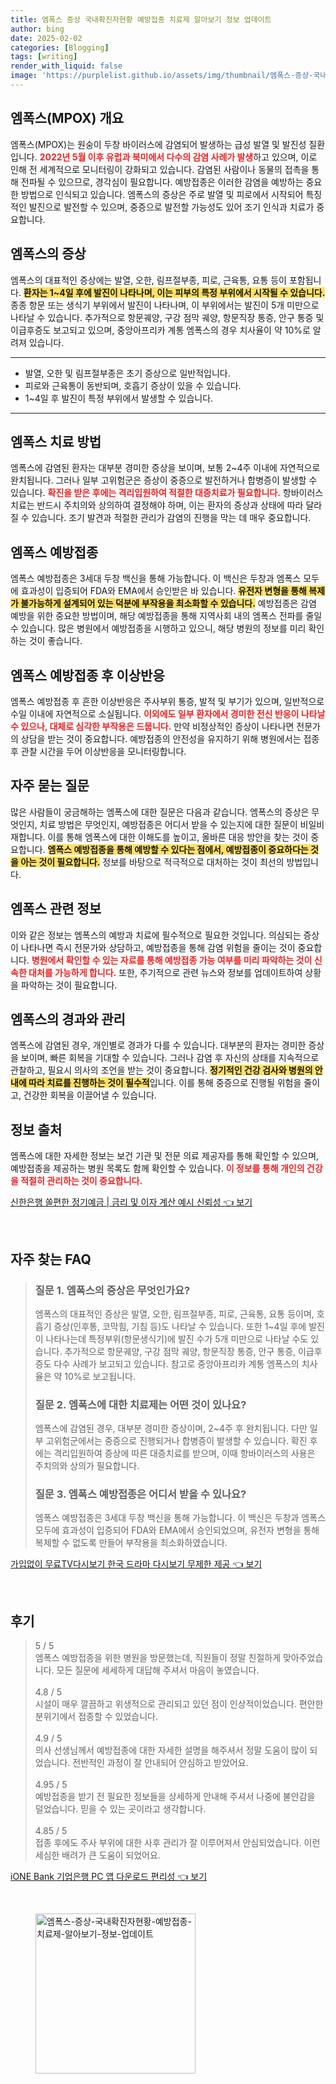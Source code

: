 ```yaml
---
title: 엠폭스 증상 국내확진자현황 예방접종 치료제 알아보기 정보 업데이트
author: bing
date: 2025-02-02
categories: [Blogging]
tags: [writing]
render_with_liquid: false
image: 'https://purplelist.github.io/assets/img/thumbnail/엠폭스-증상-국내확진자현황-예방접종-치료제-알아보기-정보-업데이트.webp'
---
```



<h2 id='엠폭스_개요'>엠폭스(MPOX) 개요</h2>

<p>엠폭스(MPOX)는 원숭이 두창 바이러스에 감염되어 발생하는 급성 발열 및 발진성 질환입니다. <b><span style="color: #ee2323;">2022년 5월 이후 유럽과 북미에서 다수의 감염 사례가 발생</span></b>하고 있으며, 이로 인해 전 세계적으로 모니터링이 강화되고 있습니다. 감염된 사람이나 동물의 접촉을 통해 전파될 수 있으므로, 경각심이 필요합니다. 예방접종은 이러한 감염을 예방하는 중요한 방법으로 인식되고 있습니다. 엠폭스의 증상은 주로 발열 및 피로에서 시작되어 특징적인 발진으로 발전할 수 있으며, 중증으로 발전할 가능성도 있어 조기 인식과 치료가 중요합니다.</p>

<h2 id='엠폭스_증상'>엠폭스의 증상</h2>

<p>엠폭스의 대표적인 증상에는 발열, 오한, 림프절부종, 피로, 근육통, 요통 등이 포함됩니다. <b><span style="background-color: #ffe066;">환자는 1~4일 후에 발진이 나타나며, 이는 피부의 특정 부위에서 시작될 수 있습니다.</span></b> 종종 항문 또는 생식기 부위에서 발진이 나타나며, 이 부위에서는 발진이 5개 미만으로 나타날 수 있습니다. 추가적으로 항문궤양, 구강 점막 궤양, 항문직장 통증, 안구 통증 및 이급후증도 보고되고 있으며, 중앙아프리카 계통 엠폭스의 경우 치사율이 약 10%로 알려져 있습니다.</p>

<hr />

<ul>
    <li>발열, 오한 및 림프절부종은 초기 증상으로 일반적입니다.</li>
    <li>피로와 근육통이 동반되며, 호흡기 증상이 있을 수 있습니다.</li>
    <li>1~4일 후 발진이 특정 부위에서 발생할 수 있습니다.</li>
</ul>

<hr />

<h2 id='엠폭스_치료'>엠폭스 치료 방법</h2>

<p>엠폭스에 감염된 환자는 대부분 경미한 증상을 보이며, 보통 2~4주 이내에 자연적으로 완치됩니다. 그러나 일부 고위험군은 증상이 중증으로 발전하거나 합병증이 발생할 수 있습니다. <b><span style="color: #ee2323;">확진을 받은 후에는 격리입원하여 적절한 대증치료가 필요합니다.</span></b> 항바이러스 치료는 반드시 주치의와 상의하여 결정해야 하며, 이는 환자의 증상과 상태에 따라 달라질 수 있습니다. 조기 발견과 적절한 관리가 감염의 진행을 막는 데 매우 중요합니다.</p>

<h2 id='엠폭스_예방접종'>엠폭스 예방접종</h2>

<p>엠폭스 예방접종은 3세대 두창 백신을 통해 가능합니다. 이 백신은 두창과 엠폭스 모두에 효과성이 입증되어 FDA와 EMA에서 승인받은 바 있습니다. <b><span style="background-color: #ffe066;">유전자 변형을 통해 복제가 불가능하게 설계되어 있는 덕분에 부작용을 최소화할 수 있습니다.</span></b> 예방접종은 감염 예방을 위한 중요한 방법이며, 해당 예방접종을 통해 지역사회 내의 엠폭스 전파를 줄일 수 있습니다. 많은 병원에서 예방접종을 시행하고 있으니, 해당 병원의 정보를 미리 확인하는 것이 좋습니다.</p>

<h2 id='엠폭스_예방접종_이상반응'>엠폭스 예방접종 후 이상반응</h2>

<p>엠폭스 예방접종 후 흔한 이상반응은 주사부위 통증, 발적 및 부기가 있으며, 일반적으로 수일 이내에 자연적으로 소실됩니다. <b><span style="color: #ee2323;">이외에도 일부 환자에서 경미한 전신 반응이 나타날 수 있으나, 대체로 심각한 부작용은 드뭅니다.</span></b> 만약 비정상적인 증상이 나타나면 전문가의 상담을 받는 것이 중요합니다. 예방접종의 안전성을 유지하기 위해 병원에서는 접종 후 관찰 시간을 두어 이상반응을 모니터링합니다.</p>

<h2 id='자주_묻는_질문'>자주 묻는 질문</h2>

<p>많은 사람들이 궁금해하는 엠폭스에 대한 질문은 다음과 같습니다. 엠폭스의 증상은 무엇인지, 치료 방법은 무엇인지, 예방접종은 어디서 받을 수 있는지에 대한 질문이 비일비재합니다. 이를 통해 엠폭스에 대한 이해도를 높이고, 올바른 대응 방안을 찾는 것이 중요합니다. <b><span style="background-color: #ffe066;">엠폭스 예방접종을 통해 예방할 수 있다는 점에서, 예방접종이 중요하다는 것을 아는 것이 필요합니다.</span></b> 정보를 바탕으로 적극적으로 대처하는 것이 최선의 방법입니다.</p>

<h2 id='엠폭스_관련_정보'>엠폭스 관련 정보</h2>

<p>이와 같은 정보는 엠폭스의 예방과 치료에 필수적으로 필요한 것입니다. 의심되는 증상이 나타나면 즉시 전문가와 상담하고, 예방접종을 통해 감염 위험을 줄이는 것이 중요합니다. <b><span style="color: #ee2323;">병원에서 확인할 수 있는 자료를 통해 예방접종 가능 여부를 미리 파악하는 것이 신속한 대처를 가능하게 합니다.</span></b> 또한, 주기적으로 관련 뉴스와 정보를 업데이트하여 상황을 파악하는 것이 필요합니다.</p>

<h2 id='엠폭스_경과와_관리'>엠폭스의 경과와 관리</h2>

<p>엠폭스에 감염된 경우, 개인별로 경과가 다를 수 있습니다. 대부분의 환자는 경미한 증상을 보이며, 빠른 회복을 기대할 수 있습니다. 그러나 감염 후 자신의 상태를 지속적으로 관찰하고, 필요시 의사의 조언을 받는 것이 중요합니다. <b><span style="background-color: #ffe066;">정기적인 건강 검사와 병원의 안내에 따라 치료를 진행하는 것이 필수적</span></b>입니다. 이를 통해 중증으로 진행될 위험을 줄이고, 건강한 회복을 이끌어낼 수 있습니다.</p>

<h2 id='정보_출처'>정보 출처</h2>

<p>엠폭스에 대한 자세한 정보는 보건 기관 및 전문 의료 제공자를 통해 확인할 수 있으며, 예방접종을 제공하는 병원 목록도 함께 확인할 수 있습니다. <b><span style="color: #ee2323;">이 정보를 통해 개인의 건강을 적절히 관리하는 것이 중요합니다.</span></b></p>


<p><a class="click-button" title="신한은행 쏠편한 정기예금 | 금리 및 이자 계산 예시 신뢰성" href="https://purplelist.github.io/posts/%EC%8B%A0%ED%95%9C%EC%9D%80%ED%96%89-%EC%8F%A0%ED%8E%B8%ED%95%9C-%EC%A0%95%EA%B8%B0%EC%98%88%EA%B8%88-%EA%B8%88%EB%A6%AC-%EB%B0%8F-%EC%9D%B4%EC%9E%90-%EA%B3%84%EC%82%B0-%EC%98%88%EC%8B%9C-%EC%8B%A0%EB%A2%B0%EC%84%B1/" rel="dofollow">신한은행 쏠편한 정기예금 | 금리 및 이자 계산 예시 신뢰성 👈 보기</a></p><br>
<h2 id='자주_찾는_FAQ'>자주 찾는 FAQ</h2>
<div itemscope="" itemtype="https://schema.org/FAQPage"> 
<blockquote> 
<div itemscope="" itemprop="mainEntity" itemtype="https://schema.org/Question"> 
<h3 itemprop="name">질문 1. 엠폭스의 증상은 무엇인가요?</h3> 
<div itemscope="" itemprop="acceptedAnswer" itemtype="https://schema.org/Answer"> 
<span itemprop="text"> 
<p>엠폭스의 대표적인 증상은 발열, 오한, 림프절부종, 피로, 근육통, 요통 등이며, 호흡기 증상(인후통, 코막힘, 기침 등)도 나타날 수 있습니다. 또한 1~4일 후에 발진이 나타나는데 특정부위(항문생식기)에 발진 수가 5개 미만으로 나타날 수도 있습니다. 추가적으로 항문궤양, 구강 점막 궤양, 항문직장 통증, 안구 통증, 이급후증도 다수 사례가 보고되고 있습니다. 참고로 중앙아프리카 계통 엠폭스의 치사율은 약 10%로 보고됩니다.</p> 
</span> 
</div> 
</div> 
<div itemscope="" itemprop="mainEntity" itemtype="https://schema.org/Question"> 
<h3 itemprop="name">질문 2. 엠폭스에 대한 치료제는 어떤 것이 있나요?</h3> 
<div itemscope="" itemprop="acceptedAnswer" itemtype="https://schema.org/Answer"> 
<span itemprop="text"> 
<p>엠폭스에 감염된 경우, 대부분 경미한 증상이며, 2~4주 후 완치됩니다. 다만 일부 고위험군에서는 중증으로 진행되거나 합병증이 발생할 수 있습니다. 확진 후에는 격리입원하여 증상에 따른 대증치료를 받으며, 이때 항바이러스의 사용은 주치의와 상의가 필요합니다.</p> 
</span> 
</div> 
</div> 
<div itemscope="" itemprop="mainEntity" itemtype="https://schema.org/Question"> 
<h3 itemprop="name">질문 3. 엠폭스 예방접종은 어디서 받을 수 있나요?</h3> 
<div itemscope="" itemprop="acceptedAnswer" itemtype="https://schema.org/Answer"> 
<span itemprop="text"> 
<p>엠폭스 예방접종은 3세대 두창 백신을 통해 가능합니다. 이 백신은 두창과 엠폭스 모두에 효과성이 입증되어 FDA와 EMA에서 승인되었으며, 유전자 변형을 통해 복제할 수 없도록 만들어 부작용을 최소화하였습니다.</p> 
</span> 
</div> 
</div> 
</blockquote> 
</div>
<p><a class="click-button" title="가입없이 무료TV다시보기 한국 드라마 다시보기 무제한 제공" href="https://purplelist.github.io/posts/%EA%B0%80%EC%9E%85%EC%97%86%EC%9D%B4-%EB%AC%B4%EB%A3%8CTV%EB%8B%A4%EC%8B%9C%EB%B3%B4%EA%B8%B0-%ED%95%9C%EA%B5%AD-%EB%93%9C%EB%9D%BC%EB%A7%88-%EB%8B%A4%EC%8B%9C%EB%B3%B4%EA%B8%B0-%EB%AC%B4%EC%A0%9C%ED%95%9C-%EC%A0%9C%EA%B3%B5/" rel="dofollow">가입없이 무료TV다시보기 한국 드라마 다시보기 무제한 제공 👈 보기</a></p><br>
<h2 id='후기'>후기</h2>
<div itemscope itemtype="https://schema.org/Product">
  <blockquote>
  <div itemprop="review" itemscope itemtype="https://schema.org/Review">
      <div itemprop="reviewRating" itemscope itemtype="https://schema.org/Rating"> <span itemprop="ratingValue">5</span> / <span itemprop="bestRating">5</span> </div>
      <span itemprop="reviewBody">엠폭스 예방접종을 위한 병원을 방문했는데, 직원들이 정말 친절하게 맞아주었습니다. 모든 질문에 세세하게 대답해 주셔서 마음이 놓였습니다.</span>
  </div>
  <br>
  <div itemprop="review" itemscope itemtype="https://schema.org/Review">
      <div itemprop="reviewRating" itemscope itemtype="https://schema.org/Rating"> <span itemprop="ratingValue">4.8</span> / <span itemprop="bestRating">5</span> </div>
      <span itemprop="reviewBody">시설이 매우 깔끔하고 위생적으로 관리되고 있던 점이 인상적이었습니다. 편안한 분위기에서 접종할 수 있었습니다.</span>
  </div>
  <br>
  <div itemprop="review" itemscope itemtype="https://schema.org/Review">
      <div itemprop="reviewRating" itemscope itemtype="https://schema.org/Rating"> <span itemprop="ratingValue">4.9</span> / <span itemprop="bestRating">5</span> </div>
      <span itemprop="reviewBody">의사 선생님께서 예방접종에 대한 자세한 설명을 해주셔서 정말 도움이 많이 되었습니다. 전반적인 과정이 잘 안내되어 안심하고 받았어요.</span>
  </div>
  <br>
  <div itemprop="review" itemscope itemtype="https://schema.org/Review">
      <div itemprop="reviewRating" itemscope itemtype="https://schema.org/Rating"> <span itemprop="ratingValue">4.95</span> / <span itemprop="bestRating">5</span> </div>
      <span itemprop="reviewBody">예방접종을 받기 전 필요한 정보들을 상세하게 안내해 주셔서 나중에 불안감을 덜었습니다. 믿을 수 있는 곳이라고 생각합니다.</span>
  </div>
  <br>
  <div itemprop="review" itemscope itemtype="https://schema.org/Review">
      <div itemprop="reviewRating" itemscope itemtype="https://schema.org/Rating"> <span itemprop="ratingValue">4.85</span> / <span itemprop="bestRating">5</span> </div>
      <span itemprop="reviewBody">접종 후에도 주사 부위에 대한 사후 관리가 잘 이루어져서 안심되었습니다. 이런 세심한 배려가 큰 도움이 되었어요.</span>
  </div>
  </blockquote>
</div>
<p><a class="click-button" title="iONE Bank 기업은행 PC 앱 다운로드 편리성" href="https://purplelist.github.io/posts/iONE-Bank-%EA%B8%B0%EC%97%85%EC%9D%80%ED%96%89-PC-%EC%95%B1-%EB%8B%A4%EC%9A%B4%EB%A1%9C%EB%93%9C-%ED%8E%B8%EB%A6%AC%EC%84%B1/" rel="dofollow">iONE Bank 기업은행 PC 앱 다운로드 편리성 👈 보기</a></p><br>
<figure class="image"><img src="https://purplelist.github.io/assets/img/thumbnail/엠폭스-증상-국내확진자현황-예방접종-치료제-알아보기-정보-업데이트.webp" alt="엠폭스-증상-국내확진자현황-예방접종-치료제-알아보기-정보-업데이트" width="256" height="256"></figure>